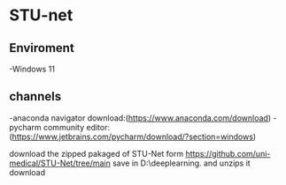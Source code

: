 # STU-net 

## Enviroment
-Windows 11
## channels
-anaconda navigator download:(https://www.anaconda.com/download)
-pycharm community editor:(https://www.jetbrains.com/pycharm/download/?section=windows)


















download the zipped pakaged of STU-Net form https://github.com/uni-medical/STU-Net/tree/main
save in D:\deeplearning. and unzips it
download


